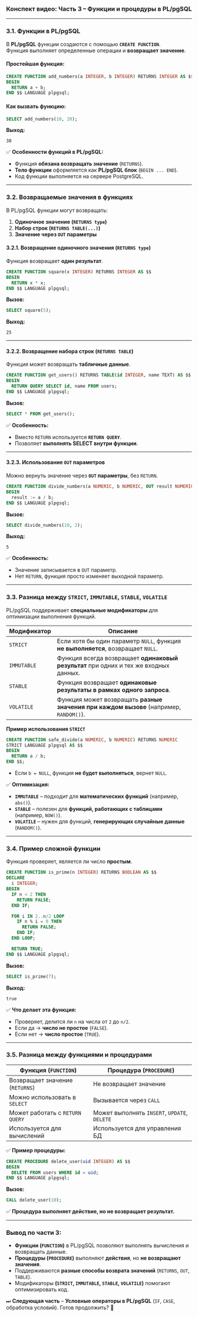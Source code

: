 ### **Конспект видео: Часть 3 – Функции и процедуры в PL/pgSQL**

---

### **3.1. Функции в PL/pgSQL**

В **PL/pgSQL** функции создаются с помощью **`CREATE FUNCTION`**.  
Функция выполняет определенные операции и **возвращает значение**.

#### **Простейшая функция:**

```sql
CREATE FUNCTION add_numbers(a INTEGER, b INTEGER) RETURNS INTEGER AS $$
BEGIN
  RETURN a + b;
END $$ LANGUAGE plpgsql;
```

#### **Как вызвать функцию:**

```sql
SELECT add_numbers(10, 20);
```

**Выход:**

```
30
```

✅ **Особенности функций в PL/pgSQL:**

- Функция **обязана возвращать значение** (`RETURNS`).
- **Тело функции** оформляется как **PL/pgSQL блок** (`BEGIN ... END`).
- Код функции выполняется на сервере PostgreSQL.

---

### **3.2. Возвращаемые значения в функциях**

В PL/pgSQL функции могут возвращать:

1. **Одиночное значение (`RETURNS type`)**
2. **Набор строк (`RETURNS TABLE(...)`)**
3. **Значение через `OUT` параметры**

#### **3.2.1. Возвращение одиночного значения (`RETURNS type`)**

Функция возвращает **один результат**.

```sql
CREATE FUNCTION square(x INTEGER) RETURNS INTEGER AS $$
BEGIN
  RETURN x * x;
END $$ LANGUAGE plpgsql;
```

**Вызов:**

```sql
SELECT square(5);
```

**Выход:**

```
25
```

---

#### **3.2.2. Возвращение набора строк (`RETURNS TABLE`)**

Функция может возвращать **табличные данные**.

```sql
CREATE FUNCTION get_users() RETURNS TABLE(id INTEGER, name TEXT) AS $$
BEGIN
  RETURN QUERY SELECT id, name FROM users;
END $$ LANGUAGE plpgsql;
```

**Вызов:**

```sql
SELECT * FROM get_users();
```

✅ **Особенность:**

- Вместо `RETURN` используется **`RETURN QUERY`**.
- Позволяет **выполнять SELECT внутри функции**.

---

#### **3.2.3. Использование `OUT` параметров**

Можно вернуть значение через **`OUT` параметры**, без `RETURN`.

```sql
CREATE FUNCTION divide_numbers(a NUMERIC, b NUMERIC, OUT result NUMERIC) AS $$
BEGIN
  result := a / b;
END $$ LANGUAGE plpgsql;
```

**Вызов:**

```sql
SELECT divide_numbers(10, 2);
```

**Выход:**

```
5
```

✅ **Особенность:**

- Значение записывается в `OUT` параметр.
- Нет `RETURN`, функция просто изменяет выходной параметр.

---

### **3.3. Разница между `STRICT`, `IMMUTABLE`, `STABLE`, `VOLATILE`**

PL/pgSQL поддерживает **специальные модификаторы** для оптимизации выполнения функций.

|Модификатор|Описание|
|---|---|
|`STRICT`|Если хотя бы один параметр `NULL`, функция **не выполняется**, возвращает `NULL`.|
|`IMMUTABLE`|Функция всегда возвращает **одинаковый результат** при одних и тех же входных данных.|
|`STABLE`|Функция возвращает **одинаковые результаты в рамках одного запроса**.|
|`VOLATILE`|Функция может возвращать **разные значения при каждом вызове** (например, `RANDOM()`).|

**Пример использования `STRICT`**

```sql
CREATE FUNCTION safe_divide(a NUMERIC, b NUMERIC) RETURNS NUMERIC  
STRICT LANGUAGE plpgsql AS $$
BEGIN
  RETURN a / b;
END $$;
```

- Если `b = NULL`, функция **не будет выполняться**, вернет `NULL`.

✅ **Оптимизация:**

- **`IMMUTABLE`** – подходит для **математических функций** (например, `abs()`).
- **`STABLE`** – полезен для **функций, работающих с таблицами** (например, `NOW()`).
- **`VOLATILE`** – нужен для функций, **генерирующих случайные данные** (`RANDOM()`).

---

### **3.4. Пример сложной функции**

Функция проверяет, является ли число **простым**.

```sql
CREATE FUNCTION is_prime(n INTEGER) RETURNS BOOLEAN AS $$
DECLARE
  i INTEGER;
BEGIN
  IF n < 2 THEN
    RETURN FALSE;
  END IF;

  FOR i IN 2..n/2 LOOP
    IF n % i = 0 THEN
      RETURN FALSE;
    END IF;
  END LOOP;

  RETURN TRUE;
END $$ LANGUAGE plpgsql;
```

**Вызов:**

```sql
SELECT is_prime(7);
```

**Выход:**

```
true
```

✅ **Что делает эта функция:**

- Проверяет, делится ли `n` на числа от `2` до `n/2`.
- Если да → **число не простое** (`FALSE`).
- Если нет → **число простое** (`TRUE`).

---

### **3.5. Разница между функциями и процедурами**

|**Функция (`FUNCTION`)**|**Процедура (`PROCEDURE`)**|
|---|---|
|Возвращает значение (`RETURNS`)|Не возвращает значение|
|Можно использовать в `SELECT`|Вызывается через `CALL`|
|Может работать с `RETURN QUERY`|Может выполнять `INSERT`, `UPDATE`, `DELETE`|
|Используется для вычислений|Используется для управления БД|

✅ **Пример процедуры:**

```sql
CREATE PROCEDURE delete_user(uid INTEGER) AS $$
BEGIN
  DELETE FROM users WHERE id = uid;
END $$ LANGUAGE plpgsql;
```

**Вызов:**

```sql
CALL delete_user(10);
```

✅ **Процедура выполняет действие, но не возвращает результат.**

---

### **Вывод по части 3:**

- **Функции (`FUNCTION`)** в PL/pgSQL позволяют выполнять вычисления и возвращать данные.
- **Процедуры (`PROCEDURE`)** выполняют **действия**, но **не возвращают значения**.
- Поддерживаются **разные способы возврата значений** (`RETURNS`, `OUT`, `TABLE`).
- Модификаторы **(`STRICT`, `IMMUTABLE`, `STABLE`, `VOLATILE`)** помогают оптимизировать код.

⏭ **Следующая часть** – **Условные операторы в PL/pgSQL** (`IF`, `CASE`, обработка условий). Готов продолжить? 🚀